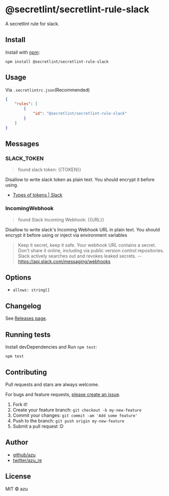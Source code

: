 # @secretlint/secretlint-rule-slack

A secretlint rule for slack.

## Install

Install with [npm](https://www.npmjs.com/):

    npm install @secretlint/secretlint-rule-slack

## Usage

Via `.secretlintrc.json`(Recommended)

```json
{
    "rules": [
        {
            "id": "@secretlint/secretlint-rule-slack"
        }
    ]
}
```

## Messages

### SLACK_TOKEN
> found slack token: {{TOKEN}}

Disallow to write slack token as plain text.
You should encrypt it before using.

- [Types of tokens | Slack](https://api.slack.com/docs/token-types)

### IncomingWebhook
> found Slack Incoming Webhook: {{URL}}

Disallow to write slack's Incoming Webhook URL in plain text.
You should encrypt it before using or inject via environment variables

> Keep it secret, keep it safe. Your webhook URL contains a secret. Don't share it online, including via public version control repositories. Slack actively searches out and revokes leaked secrets.
> -- https://api.slack.com/messaging/webhooks

## Options

- `allows: string[]`

## Changelog

See [Releases page](https://github.com/secretlint/secretlint/releases).

## Running tests

Install devDependencies and Run `npm test`:

    npm test

## Contributing

Pull requests and stars are always welcome.

For bugs and feature requests, [please create an issue](https://github.com/secretlint/secretlint/issues).

1. Fork it!
2. Create your feature branch: `git checkout -b my-new-feature`
3. Commit your changes: `git commit -am 'Add some feature'`
4. Push to the branch: `git push origin my-new-feature`
5. Submit a pull request :D

## Author

- [github/azu](https://github.com/azu)
- [twitter/azu_re](https://twitter.com/azu_re)

## License

MIT © azu
